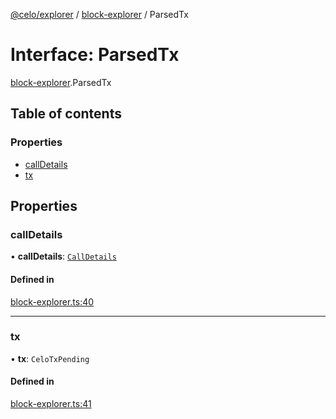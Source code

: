 [@celo/explorer](../README.md) / [block-explorer](../modules/block_explorer.md) / ParsedTx

# Interface: ParsedTx

[block-explorer](../modules/block_explorer.md).ParsedTx

## Table of contents

### Properties

- [callDetails](block_explorer.ParsedTx.md#calldetails)
- [tx](block_explorer.ParsedTx.md#tx)

## Properties

### callDetails

• **callDetails**: [`CallDetails`](block_explorer.CallDetails.md)

#### Defined in

[block-explorer.ts:40](https://github.com/celo-org/developer-tooling/blob/master/packages/sdk/explorer/src/block-explorer.ts#L40)

___

### tx

• **tx**: `CeloTxPending`

#### Defined in

[block-explorer.ts:41](https://github.com/celo-org/developer-tooling/blob/master/packages/sdk/explorer/src/block-explorer.ts#L41)

